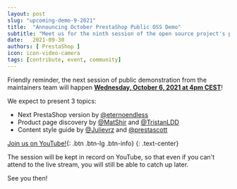 ```yaml
---
layout: post
slug: "upcoming-demo-9-2021"
title:  "Announcing October PrestaShop Public OSS Demo"
subtitle: "Meet us for the ninth session of the open source project's public demo"
date:   2021-09-30
authors: [ PrestaShop ]
icon: icon-video-camera
tags: [contribute, event, community]
---
```


Friendly reminder, the next session of public demonstration from the maintainers team will happen [**Wednesday, October 6, 2021 at 4pm CEST**](https://www.youtube.com/watch?v=x37-QOockEo)!

We expect to present 3 topics:
- Next PrestaShop version by [@eternoendless](https://github.com/eternoendless)
- Product page discovery by [@MatShir](https://github.com/MatShir) and [@TristanLDD](https://github.com/TristanLDD)
- Content style guide by [@Julievrz](https://github.com/Julievrz) and [@prestascott](https://github.com/prestascott)

[Join us on YouTube!](https://www.youtube.com/watch?v=x37-QOockEo){: .btn .btn-lg .btn-info}
{: .text-center}

The session will be kept in record on YouTube, so that even if you can't attend to the live stream, you will still be able to catch up later.

See you then!
